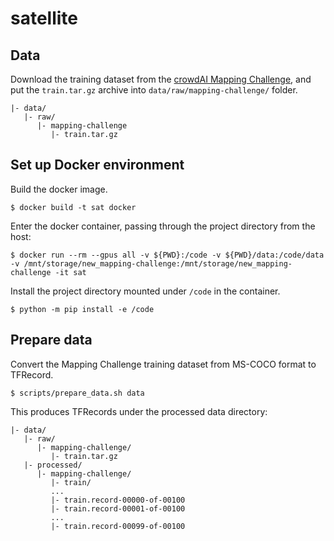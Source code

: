 # satellite

## Data

Download the training dataset from the [crowdAI Mapping Challenge](https://www.aicrowd.com/challenges/mapping-challenge-old), and put the `train.tar.gz` archive into `data/raw/mapping-challenge/` folder.

```
|- data/
   |- raw/
      |- mapping-challenge
         |- train.tar.gz
```

## Set up Docker environment

Build the docker image.

```
$ docker build -t sat docker
```

Enter the docker container, passing through the project directory from the host:

```
$ docker run --rm --gpus all -v ${PWD}:/code -v ${PWD}/data:/code/data -v /mnt/storage/new_mapping-challenge:/mnt/storage/new_mapping-challenge -it sat
```

Install the project directory mounted under `/code` in the container.

```
$ python -m pip install -e /code
```

## Prepare data

Convert the Mapping Challenge training dataset from MS-COCO format to TFRecord.

```
$ scripts/prepare_data.sh data
```

This produces TFRecords under the processed data directory:

```
|- data/
   |- raw/
      |- mapping-challenge/
         |- train.tar.gz
   |- processed/
      |- mapping-challenge/
         |- train/
         ...
         |- train.record-00000-of-00100
         |- train.record-00001-of-00100
         ...
         |- train.record-00099-of-00100
```